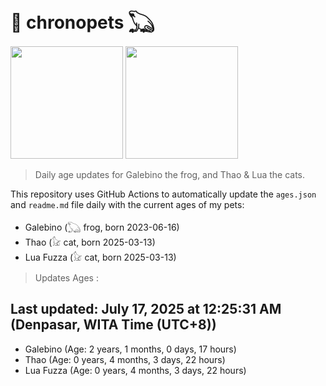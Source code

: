 # 🐾 chronopets 𓆏
<img src="https://github.com/user-attachments/assets/802b3632-7c4b-4232-a3a0-8b1d8fa6f04d" widht=180 height=180 >
<img src="https://github.com/user-attachments/assets/16687005-7ebb-4607-be57-0c8e528fed06" widht=180 height=180 >

> Daily age updates for Galebino the frog, and Thao & Lua the cats.

This repository uses GitHub Actions to automatically update the `ages.json` and `readme.md` file daily with the current ages of my pets: <br>
- Galebino (𓆏 frog, born 2023-06-16)
- Thao (𓃠 cat, born 2025-03-13)
- Lua Fuzza (𓃠 cat, born 2025-03-13)

> Updates Ages :

## Last updated: July 17, 2025 at 12:25:31 AM (Denpasar, WITA Time (UTC+8))

- Galebino (Age: 2 years, 1 months, 0 days, 17 hours)
- Thao (Age: 0 years, 4 months, 3 days, 22 hours)
- Lua Fuzza (Age: 0 years, 4 months, 3 days, 22 hours)

